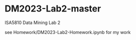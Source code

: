 # DM2023-Lab2-master
ISA5810 Data Mining Lab 2

see Homework/DM2023-Lab2-Homework.ipynb for my work

